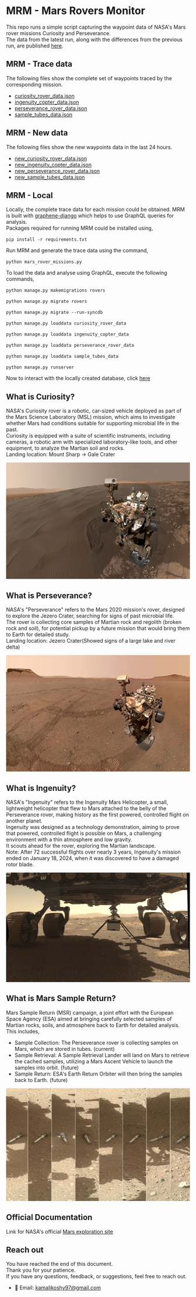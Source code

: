 # MRM - Mars Rovers Monitor
This repo runs a simple script capturing the waypoint data of NASA's Mars rover missions Curiosity and Perseverance. <br>
The data from the latest run, along with the differences from the previous run, are published [here](https://kkoshy.github.io/mars-rover-monitor/).

## MRM - Trace data
The following files show the complete set of waypoints traced by the corresponding mission.<br>
- [curiosity_rover_data.json](https://kkoshy.github.io/mars-rover-monitor/curiosity_rover_data.html)
- [ingenuity_copter_data.json](https://kkoshy.github.io/mars-rover-monitor/ingenuity_copter_data.html)
- [perseverance_rover_data.json](https://kkoshy.github.io/mars-rover-monitor/perseverance_rover_data.html)
- [sample_tubes_data.json](https://kkoshy.github.io/mars-rover-monitor/sample_tubes_data.html)

## MRM - New data
The following files show the new waypoints data in the last 24 hours.<br>
- [new_curiosity_rover_data.json](https://kkoshy.github.io/mars-rover-monitor/new_curiosity_rover_data.html)
- [new_ingenuity_copter_data.json](https://kkoshy.github.io/mars-rover-monitor/new_ingenuity_copter_data.html)
- [new_perseverance_rover_data.json](https://kkoshy.github.io/mars-rover-monitor/new_perseverance_rover_data.html)
- [new_sample_tubes_data.json](https://kkoshy.github.io/mars-rover-monitor/new_sample_tubes_data.html)

## MRM - Local
Locally, the complete trace data for each mission could be obtained.
MRM is built with [graphene-django](https://docs.graphene-python.org/projects/django/en/latest/) which helps to use GraphQL queries for analysis.<br>
Packages required for running MRM could be installed using,<br>

```commandline
pip install -r requirements.txt
```
Run MRM and generate the trace data using the command,

```commandline
python mars_rover_missions.py
```
To load the data and analyse using GraphQL, execute the following commands,
```commandline
python manage.py makemigrations rovers
```
```commandline
python manage.py migrate rovers
```
```commandline
python manage.py migrate --run-syncdb
```
```commandline
python manage.py loaddata curiosity_rover_data
```
```commandline
python manage.py loaddata ingenuity_copter_data
```
```commandline
python manage.py loaddata perseverance_rover_data
```
```commandline
python manage.py loaddata sample_tubes_data
```
```commandline
python manage.py runserver
```
Now to interact with the locally created database, click [here](http://localhost:8000/graphql)

## What is Curiosity?
NASA's Curiosity rover is a robotic, car-sized vehicle deployed as part of the Mars Science Laboratory (MSL) mission, which aims to investigate whether Mars had conditions suitable for supporting microbial life in the past.<br>
Curiosity is equipped with a suite of scientific instruments, including cameras, a robotic arm with specialized laboratory-like tools, and other equipment, to analyze the Martian soil and rocks. <br>
Landing location: Mount Sharp -> Gale Crater

![curiosity_rover_self_portrait](.github/images/curiosity_self_portrait.PNG "curiosity self portrait")

## What is Perseverance?
NASA's "Perseverance" refers to the Mars 2020 mission's rover, designed to explore the Jezero Crater, searching for signs of past microbial life. <br>
The rover is collecting core samples of Martian rock and regolith (broken rock and soil), for potential pickup by a future mission that would bring them to Earth for detailed study.<br>
Landing location: Jezero Crater(Showed signs of a large lake and river delta)<br>

![perseverance_rover_self_portrait](.github/images/perseverance_self_portrait.PNG "perseverance self portrait")

## What is Ingenuity?
NASA's "Ingenuity" refers to the Ingenuity Mars Helicopter, a small, lightweight helicopter that flew to Mars attached to the belly of the Perseverance rover, making history as the first powered, controlled flight on another planet.<br>
Ingenuity was designed as a technology demonstration, aiming to prove that powered, controlled flight is possible on Mars, a challenging environment with a thin atmosphere and low gravity. <br>
It scouts ahead for the rover, exploring the Martian landscape. <br>
Note: After 72 successful flights over nearly 3 years, Ingenuity's mission ended on January 18, 2024, when it was discovered to have a damaged rotor blade. 

![ingenuity_attached_to_perseverance](.github/images/ingenuity_attached_to_perseverance.PNG "ingenuity attached to perseverance")

## What is Mars Sample Return?
Mars Sample Return (MSR) campaign, a joint effort with the European Space Agency (ESA) aimed at bringing carefully selected samples of Martian rocks, soils, and atmosphere back to Earth for detailed analysis.<br>
This includes,<br>
- Sample Collection: The Perseverance rover is collecting samples on Mars, which are stored in tubes. (current)<br>
- Sample Retrieval: A Sample Retrieval Lander will land on Mars to retrieve the cached samples, utilizing a Mars Ascent Vehicle to launch the samples into orbit. (future)<br>
- Sample Return: ESA's Earth Return Orbiter will then bring the samples back to Earth. (future)<br>

![mars_sample_return](.github/images/martian_sample_collected.PNG "mars sample collected")

## Official Documentation

Link for NASA's official [Mars exploration site](https://science.nasa.gov/planetary-science/programs/mars-exploration)

## Reach out

You have reached the end of this document.<br>
Thank you for your patience.<br>
If you have any questions, feedback, or suggestions, feel free to reach out.<br>

- 📧 Email: [kamalikoshy97@gmail.com](mailto:kamalikoshy97@gmail.com)  








